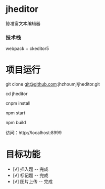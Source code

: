 # jheditor
鲸准富文本编辑器

### 技术栈

webpack + ckeditor5

# 项目运行

git clone git@github.com:jhzhoumj/jheditor.git

cd jheditor

cnpm install

npm start 

npm build

访问：http://localhost:8999

# 目标功能

- [√] 插入题 -- 完成
- [√] 标记题 -- 完成
- [√] 图片上传 -- 完成


